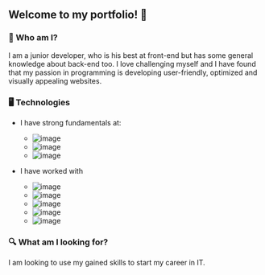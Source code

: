 ## Welcome to my portfolio! 👋

### 🧑 Who am I?

I am a junior developer, who is his best at front-end but has some general knowledge about back-end too. I love challenging myself and I have found that my passion in programming is developing user-friendly, optimized and visually appealing websites. 

### 🖥️ Technologies
- I have strong fundamentals at:
  
  - ![image](https://img.shields.io/badge/HTML5-E34F26?style=for-the-badge&logo=html5&logoColor=white)
  - ![image](https://img.shields.io/badge/JavaScript-323330?style=for-the-badge&logo=javascript&logoColor=F7DF1E)
  - ![image](https://img.shields.io/badge/CSS3-1572B6?style=for-the-badge&logo=css3&logoColor=white)

- I have worked with
  
  - ![image](https://img.shields.io/badge/Redux-593D88?style=for-the-badge&logo=redux&logoColor=white)
  - ![image](https://img.shields.io/badge/React-20232A?style=for-the-badge&logo=react&logoColor=61DAFB)
  - ![image](https://img.shields.io/badge/TypeScript-007ACC?style=for-the-badge&logo=typescript&logoColor=white)
  - ![image](https://img.shields.io/badge/Vue%20js-35495E?style=for-the-badge&logo=vuedotjs&logoColor=4FC08D)
  - ![image](https://img.shields.io/badge/Figma-F24E1E?style=for-the-badge&logo=figma&logoColor=white)



### 🔍 What am I looking for?
I am looking to use my gained skills to start my career in IT.

<!--
**ItsKris1/ItsKris1** is a ✨ _special_ ✨ repository because its `README.md` (this file) appears on your GitHub profile.

Here are some ideas to get you started:

- 🔭 I’m currently working on ...
- 🌱 I’m currently learning ...
- 👯 I’m looking to collaborate on ...
- 🤔 I’m looking for help with ...
- 💬 Ask me about ...
- 📫 How to reach me: ...
- 😄 Pronouns: ...
- ⚡ Fun fact: ...
-->
